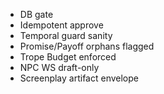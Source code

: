 - DB gate
- Idempotent approve
- Temporal guard sanity
- Promise/Payoff orphans flagged
- Trope Budget enforced
- NPC WS draft-only
- Screenplay artifact envelope
